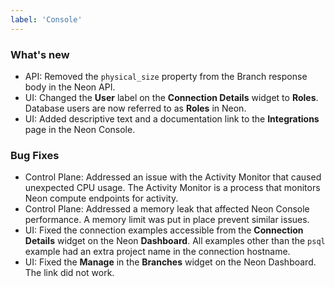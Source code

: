 ```yaml
---
label: 'Console'
---
```


### What's new

- API: Removed the `physical_size` property from the Branch response body in the Neon API.
- UI: Changed the **User** label on the **Connection Details** widget to **Roles**. Database users are now referred to as **Roles** in Neon.
- UI: Added descriptive text and a documentation link to the **Integrations** page in the Neon Console.

### Bug Fixes

- Control Plane: Addressed an issue with the Activity Monitor that caused unexpected CPU usage. The Activity Monitor is a process that monitors Neon compute endpoints for activity.
- Control Plane: Addressed a memory leak that affected Neon Console performance. A memory limit was put in place prevent similar issues.
- UI: Fixed the connection examples accessible from the **Connection Details** widget on the Neon **Dashboard**. All examples other than the `psql` example had an extra project name in the connection hostname.
- UI: Fixed the **Manage** in the **Branches** widget on the Neon Dashboard. The link did not work.
